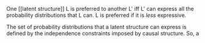 One [[latent structure]] L is preferred to another L' iff L' can express all the probability distributions that L can. L is preferred if it is *less* expressive.

The set of probability distributions that a latent structure can express is defined by the independence constraints imposed by causal structure. So, a 